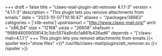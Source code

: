+++
draft = false
title = "claws-mail-plugin-att-remover 4.1.1-3"
version = "4.1.1-3"
description = "This plugin lets you remove attachments from emails."
date = "2023-10-07T10:16:47"
aliases = "/packages/38663"
categories = ['xlib-extra']
upstreamurl = "http://www.claws-mail.org/"
arch = "x86_64"
size = "12168"
usize = "26608"
sha1sum = "998948009008143c3dc5574a9c6c1a861b426ad6"
depends = "['claws-mail=4.1.1']"
+++
This plugin lets you remove attachments from emails.{{< spoiler text="show files" >}}* /usr/lib/claws-mail/plugins/att_remover.so
{{< /spoiler >}}